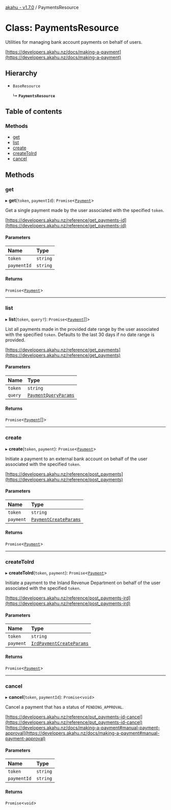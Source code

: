 [akahu - v1.7.0](../README.md) / PaymentsResource

# Class: PaymentsResource

Utilities for managing bank account payments on behalf of users.

[https://developers.akahu.nz/docs/making-a-payment](https://developers.akahu.nz/docs/making-a-payment)

## Hierarchy

- `BaseResource`

  ↳ **`PaymentsResource`**

## Table of contents

### Methods

- [get](PaymentsResource.md#get)
- [list](PaymentsResource.md#list)
- [create](PaymentsResource.md#create)
- [createToIrd](PaymentsResource.md#createtoird)
- [cancel](PaymentsResource.md#cancel)

## Methods

### get

▸ **get**(`token`, `paymentId`): `Promise`<[`Payment`](../README.md#payment)\>

Get a single payment made by the user associated with the specified `token`.

[https://developers.akahu.nz/reference/get_payments-id](https://developers.akahu.nz/reference/get_payments-id)

#### Parameters

| Name | Type |
| :------ | :------ |
| `token` | `string` |
| `paymentId` | `string` |

#### Returns

`Promise`<[`Payment`](../README.md#payment)\>

___

### list

▸ **list**(`token`, `query?`): `Promise`<[`Payment`](../README.md#payment)[]\>

List all payments made in the provided date range by the user associated
with the specified `token`. Defaults to the last 30 days if no date range
is provided.

[https://developers.akahu.nz/reference/get_payments](https://developers.akahu.nz/reference/get_payments)

#### Parameters

| Name | Type |
| :------ | :------ |
| `token` | `string` |
| `query` | [`PaymentQueryParams`](../README.md#paymentqueryparams) |

#### Returns

`Promise`<[`Payment`](../README.md#payment)[]\>

___

### create

▸ **create**(`token`, `payment`): `Promise`<[`Payment`](../README.md#payment)\>

Initiate a payment to an external bank account on behalf of the user associated
with the specified `token`.

[https://developers.akahu.nz/reference/post_payments](https://developers.akahu.nz/reference/post_payments)

#### Parameters

| Name | Type |
| :------ | :------ |
| `token` | `string` |
| `payment` | [`PaymentCreateParams`](../README.md#paymentcreateparams) |

#### Returns

`Promise`<[`Payment`](../README.md#payment)\>

___

### createToIrd

▸ **createToIrd**(`token`, `payment`): `Promise`<[`Payment`](../README.md#payment)\>

Initiate a payment to the Inland Revenue Department on behalf of the user
associated with the specified `token`.

[https://developers.akahu.nz/reference/post_payments-ird](https://developers.akahu.nz/reference/post_payments-ird)

#### Parameters

| Name | Type |
| :------ | :------ |
| `token` | `string` |
| `payment` | [`IrdPaymentCreateParams`](../README.md#irdpaymentcreateparams) |

#### Returns

`Promise`<[`Payment`](../README.md#payment)\>

___

### cancel

▸ **cancel**(`token`, `paymentId`): `Promise`<`void`\>

Cancel a payment that has a status of `PENDING_APPROVAL`.

[https://developers.akahu.nz/reference/put_payments-id-cancel](https://developers.akahu.nz/reference/put_payments-id-cancel)
[https://developers.akahu.nz/docs/making-a-payment#manual-payment-approval](https://developers.akahu.nz/docs/making-a-payment#manual-payment-approval)

#### Parameters

| Name | Type |
| :------ | :------ |
| `token` | `string` |
| `paymentId` | `string` |

#### Returns

`Promise`<`void`\>
